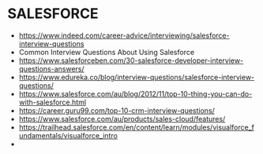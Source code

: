 # SALESFORCE
- https://www.indeed.com/career-advice/interviewing/salesforce-interview-questions
- Common Interview Questions About Using Salesforce
- https://www.salesforceben.com/30-salesforce-developer-interview-questions-answers/
- https://www.edureka.co/blog/interview-questions/salesforce-interview-questions/
- https://www.salesforce.com/au/blog/2012/11/top-10-thing-you-can-do-with-salesforce.html
- https://career.guru99.com/top-10-crm-interview-questions/
- https://www.salesforce.com/au/products/sales-cloud/features/
- https://trailhead.salesforce.com/en/content/learn/modules/visualforce_fundamentals/visualforce_intro
- 
